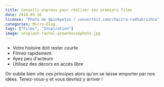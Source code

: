 ```yaml
---
title: Conseils express pour réaliser ses premiers films
date: 2018-05-16
license: "Photo de @pinkpotxo / convertkit.com/chaitra-radhakrishna"
categories: Micro-blog
tags: ["Films", "Inspiration"]
image: unsplash-rachel-greenhousephoto.jpg
---
```


- Votre histoire doit rester courte
- Filmez rapidement
- Ayez peu d'acteurs
- Utilisez des décors en accès libre

On oublie bien vite ces principes alors qu'on se laisse emporter par nos idées. Tenez-vous-y et vous devriez y arriver !

